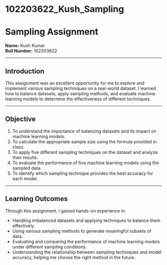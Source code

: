 # 102203622_Kush_Sampling
# Sampling Assignment

**Name:** Kush Kumar  
**Roll Number:** 102203622  

---

## Introduction
This assignment was an excellent opportunity for me to explore and implement various sampling techniques on a real-world dataset. I learned how to balance datasets, apply sampling methods, and evaluate machine learning models to determine the effectiveness of different techniques.

---

## Objective
1. To understand the importance of balancing datasets and its impact on machine learning models.
2. To calculate the appropriate sample size using the formula provided in class.
3. To apply five different sampling techniques on the dataset and analyze their results.
4. To evaluate the performance of five machine learning models using the sampled data.
5. To identify which sampling technique provides the best accuracy for each model.

---

## Learning Outcomes
Through this assignment, I gained hands-on experience in:
- Handling imbalanced datasets and applying techniques to balance them effectively.
- Using various sampling methods to generate meaningful subsets of data.
- Evaluating and comparing the performance of machine learning models under different sampling conditions.
- Understanding the relationship between sampling techniques and model accuracy, helping me choose the right method in the future.
